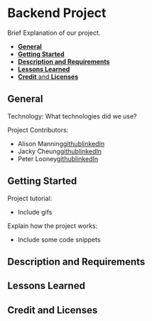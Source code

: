 # **Backend Project** <!-- omit in toc -->

Brief Explanation of our project.

- [**General**](#general)
- [**Getting Started**](#getting-started)
- [**Description and Requirements**](#description-and-requirements)
- [**Lessons Learned**](#lessons-learned)
- [**Credit** and **Licenses**](#credit-and-licenses)

## **General**

Technology:
What technologies did we use?

Project Contributors:
* Alison Manning[github](https://github.com/alisonlauren)[linkedIn](https://www.linkedin.com/in/alison-manning-9a25391b1/)
* Jacky Cheung[github](https://github.com/JC-2020)[linkedIn]()
* Peter Looney[github](https://github.com/plooney81)[linkedIn](https://www.linkedin.com/in/peter-looney-27b732166/)

## **Getting Started**

Project tutorial:
* Include gifs
  
Explain how the project works:
* Include some code snippets

## **Description and Requirements**

## **Lessons Learned**

## **Credit** and **Licenses**
